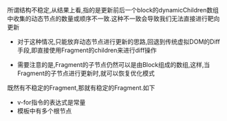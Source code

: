 所谓结构不稳定,从结果上看,指的是更新前后一个block的dynamicChildren数组中收集的动态节点的数量或顺序不一致.这种不一致会导致我们无法直接进行靶向更新  

- 对于这种情况,只能放弃动态节点进行更新的思路,回退到传统虚拟DOM的Diff手段,即直接使用Fragment的children来进行diff操作

- 需要注意的是,Fragment的子节点仍然可以是由Block组成的数组,这样,当Fragment的子节点进行更新时,就可以恢复优化模式

既然有不稳定的Fragment,那就有稳定的Fragment.如下
- v-for指令的表达式是常量
- 模板中有多个根节点